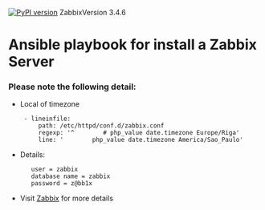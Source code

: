 [![PyPI version](https://img.shields.io/pypi/v/ansible.svg)](https://pypi.python.org/pypi/ansible/2.4.2.0) ZabbixVersion 3.4.6
# Ansible playbook for install a Zabbix Server

### Please note the following detail:
- Local of timezone

       - lineinfile:
           path: /etc/httpd/conf.d/zabbix.conf
           regexp: '^        # php_value date.timezone Europe/Riga'
           line: '        php_value date.timezone America/Sao_Paulo'

- Details:

         user = zabbix
         database name = zabbix
         password = z@bb1x
         
- Visit <a title="Zabbix" target="_blank" href="https://zabbix.com">Zabbix</a> for more details
